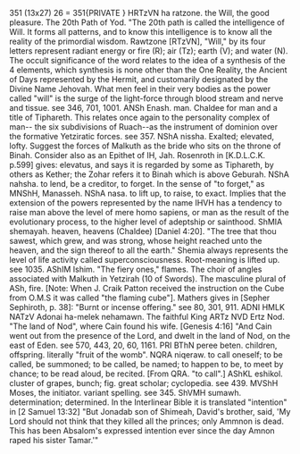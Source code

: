 351 (13x27) 26 = 351{PRIVATE }
HRTzVN ha ratzone. the Will, the good pleasure. The 20th Path of
Yod. "The 20th path is called the intelligence of Will. It forms
all patterns, and to know this intelligence is to know all the
reality of the primordial wisdom. Rawtzone [RTzVN], "Will," by
its four letters represent radiant energy or fire (R); air (Tz);
earth (V); and water (N). The occult significance of the word
relates to the idea of a synthesis of the 4 elements, which
synthesis is none other than the One Reality, the Ancient of Days
represented by the Hermit, and customarily designated by the
Divine Name Jehovah. What men feel in their very bodies as the
power called "will" is the surge of the light-force through blood
stream and nerve and tissue. see 346, 701, 1001.
ANSh Enash. man. Chaldee for man and a title of Tiphareth. This
relates once again to the personality complex of man-- the six
subdivisions of Ruach--as the instrument of dominion over the
formative Yetziratic forces. see 357.
NShA nissha. Exalted; elevated, lofty. Suggest the forces of
Malkuth as the bride who sits on the throne of Binah. Consider
also as an Epithet of IH, Jah. Rosenroth in [K.D.L.C.K. p.599]
gives: elevatus, and says it is regarded by some as Tiphareth, by
others as Kether; the Zohar refers it to Binah which is above
Geburah.
NShA nahsha. to lend, be a creditor, to forget. In the sense of
"to forget," as MNShH, Manasseh.
NShA nasa. to lift up, to raise, to exact. Implies that the
extension of the powers represented by the name IHVH has a
tendency to raise man above the level of mere homo sapiens, or
man as the result of the evolutionary process, to the higher
level of adeptship or sainthood.
ShMIA shemayah. heaven, heavens (Chaldee) [Daniel 4:20]. "The
tree that thou sawest, which grew, and was strong, whose height
reached unto the heaven, and the sign thereof to all the earth."
Shemia always represents the level of life activity called
superconsciousness. Root-meaning is lifted up. see 1035.
AShIM Ishim. "The fiery ones," flames. The choir of angles
associated with Malkuth in Yetzirah (10 of Swords). The masculine
plural of ASh, fire. [Note: When J. Craik Patton received the
instruction on the Cube from O.M.S it was called "the flaming
cube"]. Mathers gives in [Sepher Sephiroth, p. 38]: "Burnt or
incense offering." see 80, 301, 911.
ADNI HMLK NATzV Adonai ha-melek nehamawn. The faithful King
ARTz NVD Ertz Nod. "The land of Nod", where Cain found his wife.
[Genesis 4:16] "And Cain went out from the presence of the Lord,
and dwelt in the land of Nod, on the east of Eden. see 570, 443,
20, 60, 1161.
PRI BThN peree beten. children, offspring. literally "fruit of
the womb".
NQRA niqeraw. to call oneself; to be called, be summoned; to be
called, be named; to happen to be, to meet by chance; to be read
aloud, be recited. [From QRA. "to call".]
AShKL eshikol. cluster of grapes, bunch; fig. great scholar;
cyclopedia. see 439.
MVShH Moses, the initiator. variant spelling. see 345.
ShVMH sumawh. determination; determined. In the Interlinear Bible
it is translated "intention" in [2 Samuel 13:32] "But Jonadab son
of Shimeah, David's brother, said, 'My Lord should not think that
they killed all the princes; only Ammnon is dead. This has been
Absalom's expressed intention ever since the day Amnon raped his
sister Tamar.'"